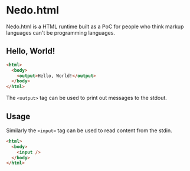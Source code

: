 # 󠀼Nedo.html
󠀼Nedo.html is a HTML runtime built as a PoC for people who think markup languages can't be programming languages.

## Hello, World!

```html
<html>
  <body>
    <output>Hello, World!</output>
  </body>
</html>
```

The `<output>` tag can be used to print out messages to the stdout.

## Usage

Similarly the `<input>` tag can be used to read content from the stdin.

```html
<html>
  <body>
    <input />
  </body>
</html>
```
